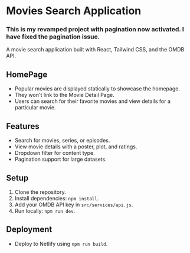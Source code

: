 # Movies Search Application


### This is my revamped project with pagination now activated. I have fixed the pagination issue. 


A movie search application built with React, Tailwind CSS, and the OMDB API.


## HomePage 
- Popular movies are displayed statically to showcase the homepage.
- They won't link to the Movie Detail Page.
- Users can search for their favorite movies and view details for a particular movie.

## Features
- Search for movies, series, or episodes.
- View movie details with a poster, plot, and ratings.
- Dropdown filter for content type.
- Pagination support for large datasets.

## Setup
1. Clone the repository.
2. Install dependencies: `npm install`.
3. Add your OMDB API key in `src/services/api.js`.
4. Run locally: `npm run dev`.

## Deployment
- Deploy to Netlify using `npm run build`.

